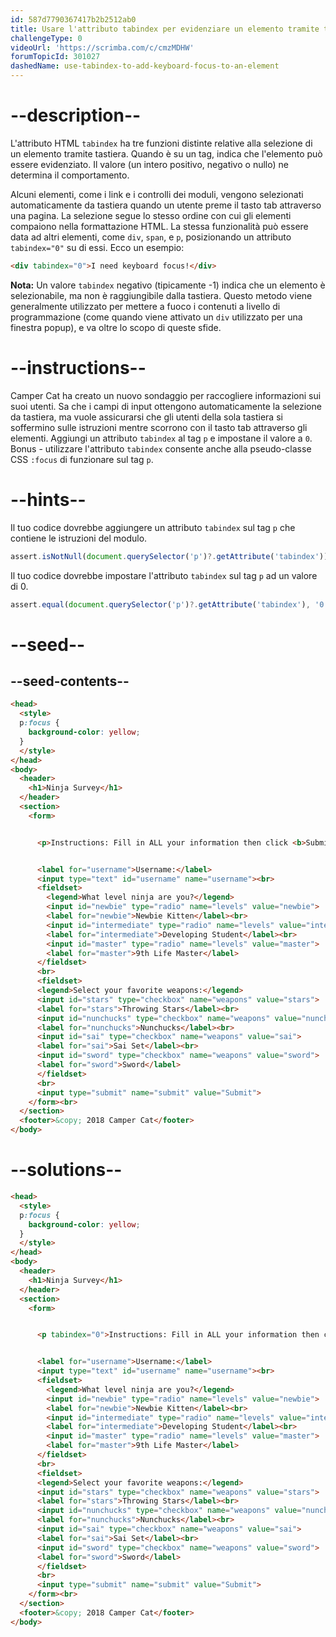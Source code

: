 ```yaml
---
id: 587d7790367417b2b2512ab0
title: Usare l'attributo tabindex per evidenziare un elemento tramite tastiera
challengeType: 0
videoUrl: 'https://scrimba.com/c/cmzMDHW'
forumTopicId: 301027
dashedName: use-tabindex-to-add-keyboard-focus-to-an-element
---
```


# --description--

L'attributo HTML `tabindex` ha tre funzioni distinte relative alla selezione di un elemento tramite tastiera. Quando è su un tag, indica che l'elemento può essere evidenziato. Il valore (un intero positivo, negativo o nullo) ne determina il comportamento.

Alcuni elementi, come i link e i controlli dei moduli, vengono selezionati automaticamente da tastiera quando un utente preme il tasto tab attraverso una pagina. La selezione segue lo stesso ordine con cui gli elementi compaiono nella formattazione HTML. La stessa funzionalità può essere data ad altri elementi, come `div`, `span`, e `p`, posizionando un attributo `tabindex="0"` su di essi. Ecco un esempio:

```html
<div tabindex="0">I need keyboard focus!</div>
```

**Nota:** Un valore `tabindex` negativo (tipicamente -1) indica che un elemento è selezionabile, ma non è raggiungibile dalla tastiera. Questo metodo viene generalmente utilizzato per mettere a fuoco i contenuti a livello di programmazione (come quando viene attivato un `div` utilizzato per una finestra popup), e va oltre lo scopo di queste sfide.

# --instructions--

Camper Cat ha creato un nuovo sondaggio per raccogliere informazioni sui suoi utenti. Sa che i campi di input ottengono automaticamente la selezione da tastiera, ma vuole assicurarsi che gli utenti della sola tastiera si soffermino sulle istruzioni mentre scorrono con il tasto tab attraverso gli elementi. Aggiungi un attributo `tabindex` al tag `p` e impostane il valore a `0`. Bonus - utilizzare l'attributo `tabindex` consente anche alla pseudo-classe CSS `:focus` di funzionare sul tag `p`.

# --hints--

Il tuo codice dovrebbe aggiungere un attributo `tabindex` sul tag `p` che contiene le istruzioni del modulo.

```js
assert.isNotNull(document.querySelector('p')?.getAttribute('tabindex'));
```

Il tuo codice dovrebbe impostare l'attributo `tabindex` sul tag `p` ad un valore di 0.

```js
assert.equal(document.querySelector('p')?.getAttribute('tabindex'), '0');
```

# --seed--

## --seed-contents--

```html
<head>
  <style>
  p:focus {
    background-color: yellow;
  }
  </style>
</head>
<body>
  <header>
    <h1>Ninja Survey</h1>
  </header>
  <section>
    <form>


      <p>Instructions: Fill in ALL your information then click <b>Submit</b></p>


      <label for="username">Username:</label>
      <input type="text" id="username" name="username"><br>
      <fieldset>
        <legend>What level ninja are you?</legend>
        <input id="newbie" type="radio" name="levels" value="newbie">
        <label for="newbie">Newbie Kitten</label><br>
        <input id="intermediate" type="radio" name="levels" value="intermediate">
        <label for="intermediate">Developing Student</label><br>
        <input id="master" type="radio" name="levels" value="master">
        <label for="master">9th Life Master</label>
      </fieldset>
      <br>
      <fieldset>
      <legend>Select your favorite weapons:</legend>
      <input id="stars" type="checkbox" name="weapons" value="stars">
      <label for="stars">Throwing Stars</label><br>
      <input id="nunchucks" type="checkbox" name="weapons" value="nunchucks">
      <label for="nunchucks">Nunchucks</label><br>
      <input id="sai" type="checkbox" name="weapons" value="sai">
      <label for="sai">Sai Set</label><br>
      <input id="sword" type="checkbox" name="weapons" value="sword">
      <label for="sword">Sword</label>
      </fieldset>
      <br>
      <input type="submit" name="submit" value="Submit">
    </form><br>
  </section>
  <footer>&copy; 2018 Camper Cat</footer>
</body>
```

# --solutions--

```html
<head>
  <style>
  p:focus {
    background-color: yellow;
  }
  </style>
</head>
<body>
  <header>
    <h1>Ninja Survey</h1>
  </header>
  <section>
    <form>


      <p tabindex="0">Instructions: Fill in ALL your information then click <b>Submit</b></p>


      <label for="username">Username:</label>
      <input type="text" id="username" name="username"><br>
      <fieldset>
        <legend>What level ninja are you?</legend>
        <input id="newbie" type="radio" name="levels" value="newbie">
        <label for="newbie">Newbie Kitten</label><br>
        <input id="intermediate" type="radio" name="levels" value="intermediate">
        <label for="intermediate">Developing Student</label><br>
        <input id="master" type="radio" name="levels" value="master">
        <label for="master">9th Life Master</label>
      </fieldset>
      <br>
      <fieldset>
      <legend>Select your favorite weapons:</legend>
      <input id="stars" type="checkbox" name="weapons" value="stars">
      <label for="stars">Throwing Stars</label><br>
      <input id="nunchucks" type="checkbox" name="weapons" value="nunchucks">
      <label for="nunchucks">Nunchucks</label><br>
      <input id="sai" type="checkbox" name="weapons" value="sai">
      <label for="sai">Sai Set</label><br>
      <input id="sword" type="checkbox" name="weapons" value="sword">
      <label for="sword">Sword</label>
      </fieldset>
      <br>
      <input type="submit" name="submit" value="Submit">
    </form><br>
  </section>
  <footer>&copy; 2018 Camper Cat</footer>
</body>
```
